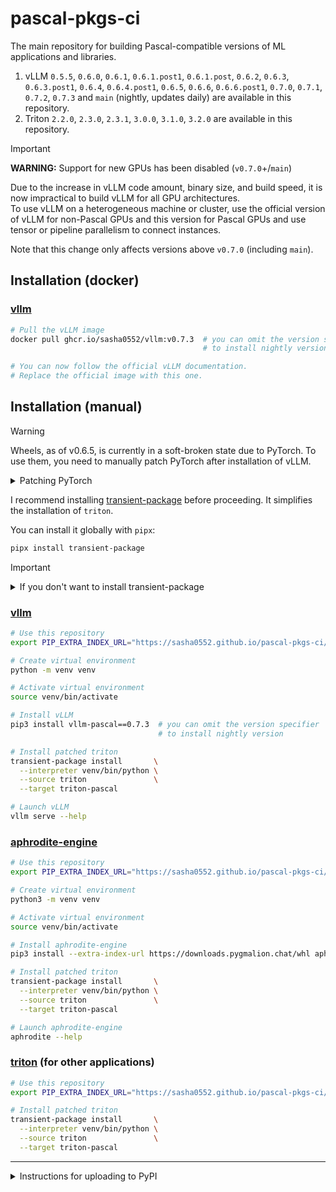 # pascal-pkgs-ci

The main repository for building Pascal-compatible versions of ML applications and libraries.

1. vLLM `0.5.5`, `0.6.0`, `0.6.1`, `0.6.1.post1`, `0.6.1.post`, `0.6.2`, `0.6.3`, `0.6.3.post1`, `0.6.4`, `0.6.4.post1`, `0.6.5`, `0.6.6`, `0.6.6.post1`, `0.7.0`, `0.7.1`, `0.7.2`, `0.7.3` and `main` (nightly, updates daily) are available in this repository.
2. Triton `2.2.0`, `2.3.0`, `2.3.1`, `3.0.0`, `3.1.0`, `3.2.0` are available in this repository.

> [!IMPORTANT]
> **WARNING:** Support for new GPUs has been disabled (`v0.7.0`+/`main`)
> 
> Due to the increase in vLLM code amount, binary size, and build speed, it is now impractical to build vLLM for all GPU architectures.  
> To use vLLM on a heterogeneous machine or cluster, use the official version of vLLM for non-Pascal GPUs and this version for Pascal GPUs and use tensor or pipeline parallelism to connect instances.
> 
> Note that this change only affects versions above `v0.7.0` (including `main`).  

## Installation (docker)

### [vllm](https://github.com/vllm-project/vllm)

```sh
# Pull the vLLM image
docker pull ghcr.io/sasha0552/vllm:v0.7.3  # you can omit the version specifier
                                           # to install nightly version

# You can now follow the official vLLM documentation.
# Replace the official image with this one.
```

## Installation (manual)

> [!WARNING]
> Wheels, as of v0.6.5, is currently in a soft-broken state due to PyTorch.
> To use them, you need to manually patch PyTorch after installation of vLLM.
>
> <details>
> <summary>Patching PyTorch</summary>
>
> Example command assuming you are using a virtual environment located in the current directory
>
> ```sh
> sed -e "s/.major < 7/.major < 6/g"                                 \
>     -e "s/.major >= 7/.major >= 6/g"                               \
>     -i                                                             \
>     venv/lib/python3.12/site-packages/torch/_inductor/scheduler.py \
>     venv/lib/python3.12/site-packages/torch/utils/_triton.py
> ```
> </details>

I recommend installing [transient-package](https://pypi.org/project/transient-package) before proceeding. It simplifies the installation of `triton`.

You can install it globally with `pipx`:

```sh
pipx install transient-package
```

> [!IMPORTANT]
> <details>
> <summary>If you don't want to install transient-package</summary>
>
> If you don't want to install `transient-package`, you'll need to replace
>
> ```sh
> transient-package install       \
>   --interpreter venv/bin/python \
>   --source triton               \
>   --target triton-pascal
> ```
>
> with
>
> ```sh
> # Remove triton
> pip uninstall triton
>
> # Install patched triton
> pip install triton-pascal
> ```
>
> Note that `transient-package` does more than just `pip uninstall triton` and `pip install triton-pascal`.
> In particular, it tries to install the correct version of `triton`, and creates a bogus `triton` package in case the application checks for the presence of `triton`.
> </details>

### [vllm](https://github.com/vllm-project/vllm)

```sh
# Use this repository
export PIP_EXTRA_INDEX_URL="https://sasha0552.github.io/pascal-pkgs-ci/"

# Create virtual environment
python -m venv venv

# Activate virtual environment
source venv/bin/activate

# Install vLLM
pip3 install vllm-pascal==0.7.3  # you can omit the version specifier
                                 # to install nightly version

# Install patched triton
transient-package install       \
  --interpreter venv/bin/python \
  --source triton               \
  --target triton-pascal

# Launch vLLM
vllm serve --help
```

### [aphrodite-engine](https://github.com/PygmalionAI/aphrodite-engine)

```sh
# Use this repository
export PIP_EXTRA_INDEX_URL="https://sasha0552.github.io/pascal-pkgs-ci/"

# Create virtual environment
python3 -m venv venv

# Activate virtual environment
source venv/bin/activate

# Install aphrodite-engine
pip3 install --extra-index-url https://downloads.pygmalion.chat/whl aphrodite-engine

# Install patched triton
transient-package install       \
  --interpreter venv/bin/python \
  --source triton               \
  --target triton-pascal

# Launch aphrodite-engine
aphrodite --help
```

### [triton](https://github.com/triton-lang/triton) (for other applications)

```sh
# Use this repository
export PIP_EXTRA_INDEX_URL="https://sasha0552.github.io/pascal-pkgs-ci/"

# Install patched triton
transient-package install       \
  --interpreter venv/bin/python \
  --source triton               \
  --target triton-pascal
```

---

<details>
<summary>Instructions for uploading to PyPI</summary>

```sh
# Download artifacts
gh run download <run id>

# Install twine
pip3 install twine

# Upload wheels
TWINE_PASSWORD=<pypi token> twine upload */*.whl
```
</details>
